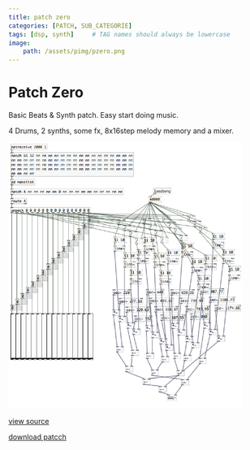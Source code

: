 ```yaml
---
title: patch zero
categories: [PATCH, SUB_CATEGORIE]
tags: [dsp, synth]     # TAG names should always be lowercase
image: 
    path: /assets/pimg/pzero.png 
---
```


# Patch Zero

Basic Beats & Synth patch. Easy start doing music.

4 Drums, 2 synths, some fx, 8x16step melody memory and a mixer.

![patch](/assets/pimg/pzero.png)

[view source](/assets/ptxt/pzero.txt)

[download patcch](/assets/ppd/pzero.pd)
